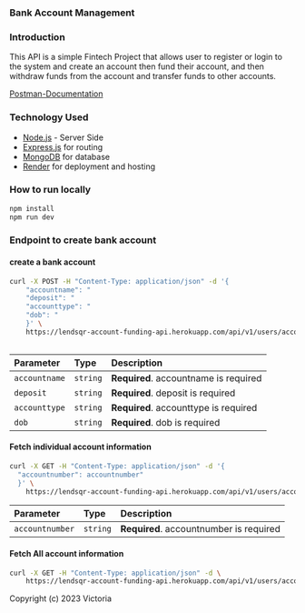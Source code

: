 ### Bank Account Management

### Introduction

This API is a simple Fintech Project that allows user to register or login to the system and create an account then fund their account, and then withdraw funds from the account and transfer funds to other accounts.

[Postman-Documentation](https://documenter.getpostman.com/view/15379432/2s9Y5crzhB)

### Technology Used

- [Node.js](https://nodejs.org/) - Server Side
- [Express.js](https://expressjs.com/) for routing
- [MongoDB](https://www.cloud.mongodb.com/) for database
- [Render](https://dashboard.render.com/) for deployment and hosting

### How to run locally

```bash
npm install
npm run dev
```

### Endpoint to create bank account

#### create a bank account

```bash
curl -X POST -H "Content-Type: application/json" -d '{
    "accountname": "
    "deposit": "
    "accounttype": "
    "dob": "
    }' \
    https://lendsqr-account-funding-api.herokuapp.com/api/v1/users/account
   
```

| Parameter  | Type     | Description                        |
| :--------- | :------- | :--------------------------------- |
| `accountname`     | `string` | **Required**. accountname is required     |
| `deposit`    | `string` | **Required**. deposit is required    |
| `accounttype` | `string` | **Required**. accounttype is required |
| `dob`    | `string` | **Required**. dob is required    |

#### Fetch individual account information

```bash
curl -X GET -H "Content-Type: application/json" -d '{
  "accountnumber": accountnumber"
  }' \
    https://lendsqr-account-funding-api.herokuapp.com/api/v1/users/account
```

| Parameter | Type     | Description                       |
| :-------- | :------- | :-------------------------------- |
| `accountnumber`    | `string` | **Required**. accountnumber is required    |

####  Fetch All account information

```bash
curl -X GET -H "Content-Type: application/json" -d \
    https://lendsqr-account-funding-api.herokuapp.com/api/v1/users/account
```

Copyright (c) 2023 Victoria
